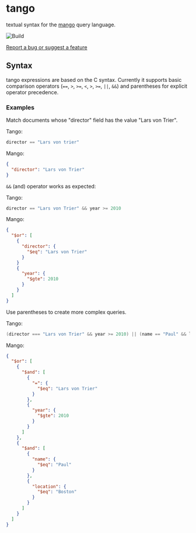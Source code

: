 # tango

textual syntax for the [mango](https://docs.couchdb.org/en/3.2.2-docs/api/database/find.html#selector-syntax) query language.

![Build](https://github.com/onur1/tango/actions/workflows/main.yml/badge.svg)

[Report a bug or suggest a feature](https://github.com/onur1/tango/issues)

## Syntax

tango expressions are based on the C syntax. Currently it supports basic comparison operators (`==`, `>`, `>=`, `<`, `>`, `>=`, `||`, `&&`) and parentheses for explicit operator precedence.

### Examples

Match documents whose "director" field has the value "Lars von Trier".

Tango:

```c
director == "Lars von trier"
```

Mango:

```json
{
  "director": "Lars von Trier"
}
```

`&&` (and) operator works as expected:

Tango:

```c
director == "Lars von Trier" && year >= 2010
```

Mango:

```json
{
  "$or": [
    {
      "director": {
        "$eq": "Lars von Trier"
      }
    }
    {
      "year": {
        "$gte": 2010
      }
    }
  ]
}
```

Use parentheses to create more complex queries.

Tango:

```c
(director === "Lars von Trier" && year >= 2010) || (name == "Paul" && location == "Boston")
```

Mango:

```json
{
  "$or": [
    {
      "$and": [
        {
          "=": {
            "$eq": "Lars von Trier"
          }
        },
        {
          "year": {
            "$gte": 2010
          }
        }
      ]
    },
    {
      "$and": [
        {
          "name": {
            "$eq": "Paul"
          }
        },
        {
          "location": {
            "$eq": "Boston"
          }
        }
      ]
    }
  ]
}
```
